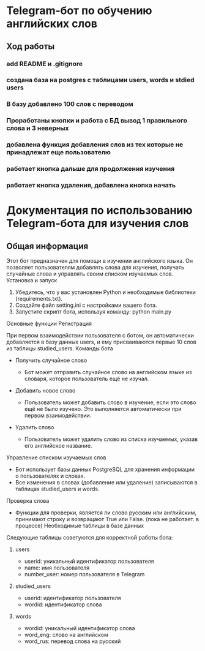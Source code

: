 # Telegram-бот по обучению английских слов
## Ход работы
### add README и .gitignore
### создана база на postgres с таблицами users, words и stdied users
### В базу добавлено 100 слов с переводом
### Проработаны кнопки и работа с БД вывод 1 правильного слова  и 3 неверных
### добавлена функция добавления слов из тех которые не принадлежат еще пользователю
### работает кнопка дальше для продолжения изучения
### работает кнопка удаления, добавлена кнопка начать

# Документация по использованию Telegram-бота для изучения слов
## Общая информация

Этот бот предназначен для помощи в изучении английского языка. Он позволяет пользователям добавлять слова для изучения, получать случайные слова и управлять своим списком изучаемых слов.
Установка и запуск

1. Убедитесь, что у вас установлен Python и необходимые библиотеки (requirements.txt).
2. Создайте файл setting.ini с настройками вашего бота.
3. Запустите скрипт бота, используя команду: python main.py
   
Основные функции
Регистрация

При первом взаимодействии пользователя с ботом, он автоматически добавляется в базу данных users, и ему присваиваются первые 10 слов из таблицы studied_users.
Команды бота

- Получить случайное слово
  - Бот может отправить случайное слово на английском языке из словаря, которое пользователь ещё не изучал.
  
- Добавить новое слово
  - Пользователь может добавить слово в изучение, если это слово ещё не было изучено. Это выполняется автоматически при первом взаимодействии.

- Удалить слово
  - Пользователь может удалить слово из списка изучаемых, указав его английское название.
  
Управление списком изучаемых слов
- Бот использует базы данных PostgreSQL для хранения информации о пользователях и словах.
- Все изменения в словах (добавление или удаление) записываются в таблицах studied_users и words.

Проверка слова
- Функции для проверки, является ли слово русским или английским, принимают строку и возвращают True или False. (пока не работает. в процессе)
Необходимые таблицы в базе данных

Следующие таблицы советуются для корректной работы бота:
1. users
   - userid: уникальный идентификатор пользователя
   - name: имя пользователя
   - number_user: номер пользователя в Telegram

2. studied_users
   - userid: идентификатор пользователя
   - wordid: идентификатор слова

3. words
   - wordid: уникальный идентификатор слова
   - word_eng: слово на английском
   - word_rus: перевод слова на русский
